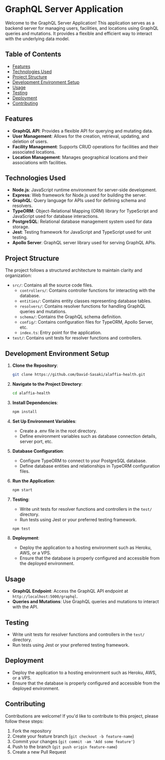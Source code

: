 # GraphQL Server Application

Welcome to the GraphQL Server Application! This application serves as a backend server for managing users, facilities, and locations using GraphQL queries and mutations. It provides a flexible and efficient way to interact with the underlying data model.

## Table of Contents

- [Features](#features)
- [Technologies Used](#technologies-used)
- [Project Structure](#project-structure)
- [Development Environment Setup](#development-environment-setup)
- [Usage](#usage)
- [Testing](#testing)
- [Deployment](#deployment)
- [Contributing](#contributing)

## Features

- **GraphQL API**: Provides a flexible API for querying and mutating data.
- **User Management**: Allows for the creation, retrieval, updating, and deletion of users.
- **Facility Management**: Supports CRUD operations for facilities and their associated locations.
- **Location Management**: Manages geographical locations and their associations with facilities.

## Technologies Used

- **Node.js**: JavaScript runtime environment for server-side development.
- **Express**: Web framework for Node.js used for building the server.
- **GraphQL**: Query language for APIs used for defining schema and resolvers.
- **TypeORM**: Object-Relational Mapping (ORM) library for TypeScript and JavaScript used for database interactions.
- **PostgreSQL**: Relational database management system used for data storage.
- **Jest**: Testing framework for JavaScript and TypeScript used for unit testing.
- **Apollo Server**: GraphQL server library used for serving GraphQL APIs.

## Project Structure

The project follows a structured architecture to maintain clarity and organization:

- `src/`: Contains all the source code files.
  - `controllers/`: Contains controller functions for interacting with the database.
  - `entities/`: Contains entity classes representing database tables.
  - `resolvers/`: Contains resolver functions for handling GraphQL queries and mutations.
  - `schema/`: Contains the GraphQL schema definition.
  - `config/`: Contains configuration files for TypeORM, Apollo Server, etc.
  - `index.ts`: Entry point for the application.
- `test/`: Contains unit tests for resolver functions and controllers.

## Development Environment Setup

1. **Clone the Repository**:

   ```bash
   git clone https://github.com/David-Sasaki/alaffia-health.git
   ```

2. **Navigate to the Project Directory**:

   ```bash
   cd alaffia-health
   ```

3. **Install Dependencies**:

   ```bash
   npm install
   ```

4. **Set Up Environment Variables**:

   - Create a .env file in the root directory.
   - Define environment variables such as database connection details, server port, etc.

5. **Database Configuration**:

   - Configure TypeORM to connect to your PostgreSQL database.
   - Define database entities and relationships in TypeORM configuration files.

6. **Run the Application**:

   ```bash
   npm start
   ```

7. **Testing**:

   - Write unit tests for resolver functions and controllers in the `test/` directory.
   - Run tests using Jest or your preferred testing framework.

   ```bash
   npm test
   ```

8. **Deployment**:

   - Deploy the application to a hosting environment such as Heroku, AWS, or a VPS.
   - Ensure that the database is properly configured and accessible from the deployed environment.

## Usage

- **GraphQL Endpoint**: Access the GraphQL API endpoint at `http://localhost:5000/graphql`.
- **Queries and Mutations**: Use GraphQL queries and mutations to interact with the API.

## Testing

- Write unit tests for resolver functions and controllers in the `test/` directory.
- Run tests using Jest or your preferred testing framework.

## Deployment

- Deploy the application to a hosting environment such as Heroku, AWS, or a VPS.
- Ensure that the database is properly configured and accessible from the deployed environment.

## Contributing

Contributions are welcome! If you'd like to contribute to this project, please follow these steps:

1. Fork the repository
2. Create your feature branch (`git checkout -b feature-name`)
3. Commit your changes (`git commit -am 'Add some feature'`)
4. Push to the branch (`git push origin feature-name`)
5. Create a new Pull Request
